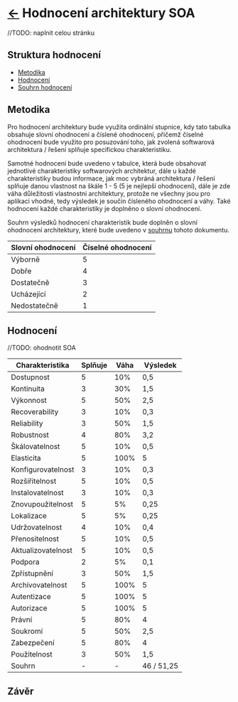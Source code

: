 # [<-](../ "Zpět") Hodnocení architektury SOA

//TODO: naplnit celou stránku

## Struktura hodnocení

- [Metodika](#metodika "Metodika hodnocení")
- [Hodnocení](#hodnocení "Hodnocení architektury")
- [Souhrn hodnocení](#souhrn "Souhrn hodnocení")

## Metodika

Pro hodnocení architektury bude využita ordinální stupnice, kdy tato tabulka obsahuje slovní ohodnocení a číslené ohodnocení, přičemž číselné ohodnocení bude využito pro posuzování toho, jak zvolená softwarová architektura / řešení splňuje specifickou charakteristiku.

Samotné hodnocení bude uvedeno v tabulce, která bude obsahovat jednotlivé charakteristiky softwarových architektur, dále u každé charakteristiky budou informace, jak moc vybráná architektura / řešení splňuje danou vlastnost na škále 1 - 5 (5 je nejlepší ohodnocení), dále je zde váha důležitosti vlastnostni architektury, protože ne všechny jsou pro aplikaci vhodné, tedy výsledek je součin čísleného ohodnocení a váhy. Také hodnocení každé charakteristiky je doplněno o slovní ohodnocení.

Souhrn výsledků hodnocení charakteristik bude doplněn o slovní ohodnocení architektury, které bude uvedeno v [souhrnu](#souhrn "Souhrn hodnocení") tohoto dokumentu.

| Slovní ohodnocení | Číselné ohodnocení |
|-------------------|--------------------|
| Výborně           | 5                  |
| Dobře             | 4                  |
| Dostatečně        | 3                  |
| Ucházející        | 2                  |
| Nedostatečně      | 1                  |

## Hodnocení

//TODO: ohodnotit SOA

| Charakteristika    | Splňuje | Váha |  Výsledek  |
|--------------------|---------|------|------------|
| Dostupnost         |    5    |  10% |    0,5     |
| Kontinuita         |    3    |  30% |    1,5     |
| Výkonnost          |    5    |  50% |    2,5     |
| Recoverability     |    3    |  10% |    0,3     |
| Reliability        |    3    |  50% |    1,5     |
| Robustnost         |    4    |  80% |    3,2     |
| Škálovatelnost     |    5    |  10% |    0,5     |
| Elasticita         |    5    | 100% |     5      |
| Konfigurovatelnost |    3    |  10% |    0,3     |
| Rozšiřitelnost     |    5    |  10% |    0,5     |
| Instalovatelnost   |    3    |  10% |    0,3     |
| Znovupoužitelnost  |    5    |   5% |    0,25    |
| Lokalizace         |    5    |   5% |    0,25    |
| Udržovatelnost     |    4    |  10% |    0,4     |
| Přenositelnost     |    5    |  10% |    0,5     |
| Aktualizovatelnost |    5    |  10% |    0,5     |
| Podpora            |    2    |   5% |    0,1     |
| Zpřístupnění       |    3    |  50% |    1,5     |
| Archivovatelnost   |    5    | 100% |     5      |
| Autentizace        |    5    | 100% |     5      |
| Autorizace         |    5    | 100% |     5      |
| Právní             |    5    |  80% |     4      |
| Soukromí           |    5    |  50% |    2,5     |
| Zabezpečení        |    5    |  80% |     4      |
| Použitelnost       |    3    |  50% |    1,5     |
| Souhrn             |    -    |   -  | 46 / 51,25 |

## Závěr
